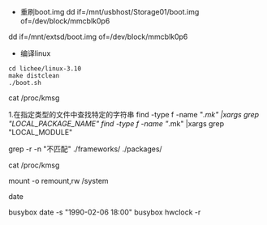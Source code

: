 - 重刷boot.img
dd if=/mnt/usbhost/Storage01/boot.img  of=/dev/block/mmcblk0p6

dd if=/mnt/extsd/boot.img  of=/dev/block/mmcblk0p6


- 编译linux
```shell
cd lichee/linux-3.10
make distclean
./boot.sh
```

cat /proc/kmsg


1.在指定类型的文件中查找特定的字符串 
find -type f -name "*.mk" |xargs grep "LOCAL_PACKAGE_NAME" 
find -type f -name "*.mk" |xargs grep "LOCAL_MODULE" 

grep -r -n "不匹配" ./frameworks/ ./packages/ 

cat /proc/kmsg 

mount -o remount,rw /system 

date 

busybox date -s "1990-02-06 18:00" 
busybox hwclock -r